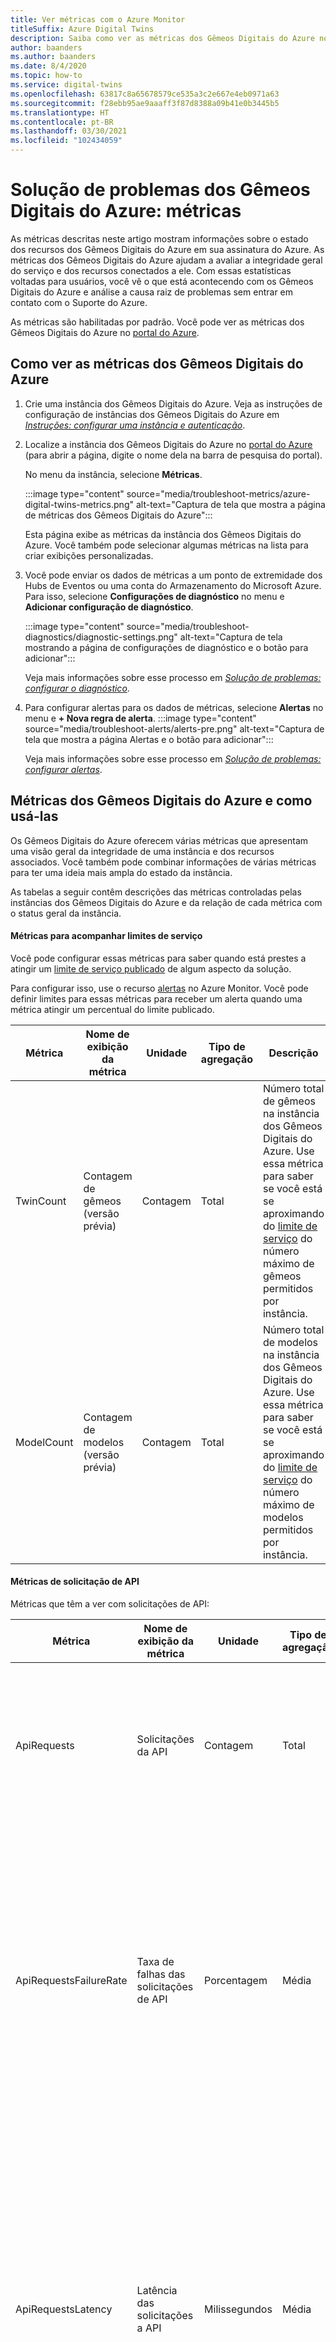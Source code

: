```yaml
---
title: Ver métricas com o Azure Monitor
titleSuffix: Azure Digital Twins
description: Saiba como ver as métricas dos Gêmeos Digitais do Azure no Azure Monitor.
author: baanders
ms.author: baanders
ms.date: 8/4/2020
ms.topic: how-to
ms.service: digital-twins
ms.openlocfilehash: 63817c8a65678579ce535a3c2e667e4eb0971a63
ms.sourcegitcommit: f28ebb95ae9aaaff3f87d8388a09b41e0b3445b5
ms.translationtype: HT
ms.contentlocale: pt-BR
ms.lasthandoff: 03/30/2021
ms.locfileid: "102434059"
---
```

# <a name="troubleshooting-azure-digital-twins-metrics"></a>Solução de problemas dos Gêmeos Digitais do Azure: métricas

As métricas descritas neste artigo mostram informações sobre o estado dos recursos dos Gêmeos Digitais do Azure em sua assinatura do Azure. As métricas dos Gêmeos Digitais do Azure ajudam a avaliar a integridade geral do serviço e dos recursos conectados a ele. Com essas estatísticas voltadas para usuários, você vê o que está acontecendo com os Gêmeos Digitais do Azure e análise a causa raiz de problemas sem entrar em contato com o Suporte do Azure.

As métricas são habilitadas por padrão. Você pode ver as métricas dos Gêmeos Digitais do Azure no [portal do Azure](https://portal.azure.com).

## <a name="how-to-view-azure-digital-twins-metrics"></a>Como ver as métricas dos Gêmeos Digitais do Azure

1. Crie uma instância dos Gêmeos Digitais do Azure. Veja as instruções de configuração de instâncias dos Gêmeos Digitais do Azure em [*Instruções: configurar uma instância e autenticação*](how-to-set-up-instance-portal.md).

2. Localize a instância dos Gêmeos Digitais do Azure no [portal do Azure](https://portal.azure.com) (para abrir a página, digite o nome dela na barra de pesquisa do portal). 

    No menu da instância, selecione **Métricas**.
   
    :::image type="content" source="media/troubleshoot-metrics/azure-digital-twins-metrics.png" alt-text="Captura de tela que mostra a página de métricas dos Gêmeos Digitais do Azure":::

    Esta página exibe as métricas da instância dos Gêmeos Digitais do Azure. Você também pode selecionar algumas métricas na lista para criar exibições personalizadas.
    
3. Você pode enviar os dados de métricas a um ponto de extremidade dos Hubs de Eventos ou uma conta do Armazenamento do Microsoft Azure. Para isso, selecione **Configurações de diagnóstico** no menu e **Adicionar configuração de diagnóstico**.

    :::image type="content" source="media/troubleshoot-diagnostics/diagnostic-settings.png" alt-text="Captura de tela mostrando a página de configurações de diagnóstico e o botão para adicionar":::

    Veja mais informações sobre esse processo em [*Solução de problemas: configurar o diagnóstico*](troubleshoot-diagnostics.md).

4. Para configurar alertas para os dados de métricas, selecione **Alertas** no menu e **+ Nova regra de alerta**.
    :::image type="content" source="media/troubleshoot-alerts/alerts-pre.png" alt-text="Captura de tela que mostra a página Alertas e o botão para adicionar":::

    Veja mais informações sobre esse processo em [*Solução de problemas: configurar alertas*](troubleshoot-alerts.md).

## <a name="azure-digital-twins-metrics-and-how-to-use-them"></a>Métricas dos Gêmeos Digitais do Azure e como usá-las

Os Gêmeos Digitais do Azure oferecem várias métricas que apresentam uma visão geral da integridade de uma instância e dos recursos associados. Você também pode combinar informações de várias métricas para ter uma ideia mais ampla do estado da instância. 

As tabelas a seguir contêm descrições das métricas controladas pelas instâncias dos Gêmeos Digitais do Azure e da relação de cada métrica com o status geral da instância.

#### <a name="metrics-for-tracking-service-limits"></a>Métricas para acompanhar limites de serviço

Você pode configurar essas métricas para saber quando está prestes a atingir um [limite de serviço publicado](reference-service-limits.md#functional-limits) de algum aspecto da solução. 

Para configurar isso, use o recurso [alertas](troubleshoot-alerts.md) no Azure Monitor. Você pode definir limites para essas métricas para receber um alerta quando uma métrica atingir um percentual do limite publicado.

| Métrica | Nome de exibição da métrica | Unidade | Tipo de agregação| Descrição | Dimensões |
| --- | --- | --- | --- | --- | --- |
| TwinCount | Contagem de gêmeos (versão prévia) | Contagem | Total | Número total de gêmeos na instância dos Gêmeos Digitais do Azure. Use essa métrica para saber se você está se aproximando do [limite de serviço](reference-service-limits.md#functional-limits) do número máximo de gêmeos permitidos por instância. |  Nenhum |
| ModelCount | Contagem de modelos (versão prévia) | Contagem | Total | Número total de modelos na instância dos Gêmeos Digitais do Azure. Use essa métrica para saber se você está se aproximando do [limite de serviço](reference-service-limits.md#functional-limits) do número máximo de modelos permitidos por instância. | Nenhum |

#### <a name="api-request-metrics"></a>Métricas de solicitação de API

Métricas que têm a ver com solicitações de API:

| Métrica | Nome de exibição da métrica | Unidade | Tipo de agregação| Descrição | Dimensões |
| --- | --- | --- | --- | --- | --- |
| ApiRequests | Solicitações da API | Contagem | Total | O número de solicitações de API feitas para operações de leitura, gravação, exclusão e consulta dos Gêmeos Digitais. |  Autenticação, <br>Operação, <br>Protocolo, <br>Código de status, <br>Classe do código de status, <br>Texto de status |
| ApiRequestsFailureRate | Taxa de falhas das solicitações de API | Porcentagem | Média | O percentual de solicitações de API da instância recebidas pelo serviço que resultam no código de resposta de erro interno (500), referentes a operações de leitura, gravação, exclusão e consulta dos Gêmeos Digitais. | Autenticação, <br>Operação, <br>Protocolo, <br>Código de status, <br>Classe do código de status, <br>Texto de status
| ApiRequestsLatency | Latência das solicitações a API | Milissegundos | Média | O tempo de resposta das solicitações de API. Esse é o tempo desde o momento em que os Gêmeos Digitais do Azure recebem a solicitação de leitura, gravação, exclusão ou consulta, até o momento em que o serviço envia a mensagem de êxito/falha. | Autenticação, <br>Operação, <br>Protocolo |

#### <a name="billing-metrics"></a>Métricas de cobrança

Métricas que têm a ver com a cobrança:

| Métrica | Nome de exibição da métrica | Unidade | Tipo de agregação| Descrição | Dimensões |
| --- | --- | --- | --- | --- | --- |
| BillingApiOperations | Operações da API de cobrança | Contagem | Total | Métrica de cobrança da contagem de todas as solicitações de API feitas no serviço de Gêmeos Digitais do Azure. | ID de Medidor |
| BillingMessagesProcessed | Mensagens de cobrança processadas | Contagem | Total | Métrica de cobrança do número de mensagens enviadas dos Gêmeos Digitais do Azure a pontos de extremidade externos.<br><br>Para ser considerado uma mensagem para fins de cobrança, o conteúdo deve ter menos de 1 KB. Conteúdos maiores que isso serão contados como mensagens adicionais em incrementos de 1 KB (portanto, uma mensagem entre 1 e 2 KB será contada como duas mensagens, entre 2 e 3 KB serão três mensagens e assim por diante).<br>Essa restrição também se aplica a respostas, portanto, uma chamada que retorna 1,5 KB no corpo da resposta, por exemplo, será cobrada como duas operações. | ID de Medidor |
| BillingQueryUnits | Unidades de consulta de cobrança | Contagem | Total | O número de unidades de consulta, uma medida de uso de recursos de serviço calculada internamente, consumidas para executar consultas. Também há uma API auxiliar disponível para medir as unidades de consulta: [classe QueryChargeHelper](/dotnet/api/azure.digitaltwins.core.querychargehelper) | ID de Medidor |

Veja mais detalhes sobre a cobrança dos Gêmeos Digitais do Azure em [*Preços dos Gêmeos Digitais do Azure*](https://azure.microsoft.com/pricing/details/digital-twins/).

#### <a name="ingress-metrics"></a>Métricas de entrada

Métricas que têm a ver com a entrada de dados:

| Métrica | Nome de exibição da métrica | Unidade | Tipo de agregação| Descrição | Dimensões |
| --- | --- | --- | --- | --- | --- |
| IngressEvents | Eventos de entrada | Contagem | Total | O número de eventos de telemetria de entrada nos Gêmeos Digitais do Azure. | Resultado |
| IngressEventsFailureRate | Taxa de falha de eventos de entrada | Porcentagem | Média | O percentual de eventos de telemetria de entrada para os quais o serviço retornou um código de resposta de erro interno (500). | Resultado |
| IngressEventsLatency | Latência de eventos de entrada | Milissegundos | Média | O tempo entre a chegada do evento e o momento quando ele está pronto para sair dos Gêmeos Digitais do Azure, momento no qual o serviço envia o resultado êxito/falha. | Resultado |

#### <a name="routing-metrics"></a>Métricas de roteamento

Métricas que têm a ver com o roteamento:

| Métrica | Nome de exibição da métrica | Unidade | Tipo de agregação| Descrição | Dimensões |
| --- | --- | --- | --- | --- | --- |
| MessagesRouted | Mensagens roteadas | Contagem | Total | O número de mensagens roteadas a um serviço do Azure de ponto de extremidade, como o Hub de Eventos, o Barramento de Serviço ou a Grade de Eventos. | Tipo de ponto de extremidade, <br>Resultado |
| RoutingFailureRate | Taxa de falha de roteamento | Porcentagem | Média | O percentual de eventos que resultam em erro durante o roteamento dos Gêmeos Digitais do Azure até um serviço do Azure de ponto de extremidade, como o Hub de Eventos, o Barramento de Serviço ou a Grade de Eventos. | Tipo de ponto de extremidade, <br>Resultado |
| RoutingLatency | Latência de roteamento | Milissegundos | Média | O tempo entre o roteamento do evento nos Gêmeos Digitais do Azure até a publicação dele no serviço do Azure de ponto de extremidade, como o Hub de Eventos, o Barramento de Serviço ou a Grade de Eventos. | Tipo de ponto de extremidade, <br>Resultado |

## <a name="dimensions"></a>Dimensões

As dimensões ajudam a identificar mais detalhes sobre as métricas. Algumas das métricas de roteamento apresentam informações por ponto de extremidade. A tabela a seguir contém os valores possíveis dessas dimensões.

| Dimensão | Valores |
| --- | --- |
| Autenticação | OAuth |
| Operação (para solicitações de API) | Microsoft.DigitalTwins/digitaltwins/delete, <br>Microsoft.DigitalTwins/digitaltwins/write, <br>Microsoft.DigitalTwins/digitaltwins/read, <br>Microsoft.DigitalTwins/eventroutes/read, <br>Microsoft.DigitalTwins/eventroutes/write, <br>Microsoft.DigitalTwins/eventroutes/delete, <br>Microsoft.DigitalTwins/models/read, <br>Microsoft.DigitalTwins/models/write, <br>Microsoft.DigitalTwins/models/delete, <br>Microsoft.DigitalTwins/query/action |
| Tipo de Ponto de Extremidade | Grade de Eventos, <br>Hub de Evento, <br>Barramento de Serviço |
| Protocolo | HTTPS |
| Resultado | Êxito, <br>Falha |
| Código de status | 200, 404, 500 e assim por diante. |
| Classe do código de status | 2xx, 4xx, 5xx e assim por diante. |
| Texto de status | Erro interno do servidor, não encontrado e assim por diante. |

## <a name="next-steps"></a>Próximas etapas

Para saber mais sobre o gerenciamento das métricas gravadas dos Gêmeos Digitais do Azure, confira [*Solução de problemas: configurar o diagnóstico*](troubleshoot-diagnostics.md).
